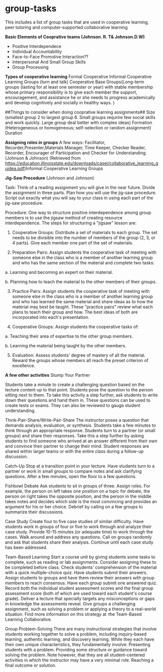 # group-tasks
This includes a list of group tasks that are used in cooperative learning, peer tutoring and computer-supported collaborative learning

**Basic Elements of Cooprative teams (Johnson. R. T& Johnson.D.W)**

* Positive Interdependece
* Individual Accountability
* Face-to-Face Promotive Interaction??
* Interpersonal And Small Group Skills
* Group Processing

**Types of cooperative learning**
Formal Cooperative 
Informal Cooperative Learning Groups (turn and talk)
Cooperative Base Groups(Long-term groups (lasting for at least one semester or year) with stable membership whose primary responsibility is to give each member the support, encouragement, and assistance he or she needs to progress academically and develop cognitively and socially in healthy ways.  )

##Things to consider when doing cooprative learning assignments##
Size (smallest group 2 to largest group 6. Small groups requrire few social skills and work quickly. Large group deal better with complex ideas)
Formation (Heterogeneous or homogeneous; self-selection or random assignment)
Duration 

**Assigning roles in groups**
A few ways: 
Facilitator, Recorder,Presenter,Materials Manager, Time Keeper, Checker
Reader, Recorder, Encourager of Participation and Checker for Understanding. (Johnson & Johnson)
(Retrieved from https://education.illinoisstate.edu/downloads/casei/collaborative_learning_guidea.pdf)Informal Cooperative Learning Groups

**Jig-Saw Procedure** (Johnson and Johnson)

Task:  Think of a reading assignment you will give in the near future.  Divide the assignment in three parts.  Plan how you will use the jig-saw procedure.  Script out exactly what you will say to your class in using each part of the jig-saw procedure.

Procedure:  One way to structure positive interdependence among group members is to use the jigsaw method of creating resource interdependence.  The steps for structuring a "jigsaw" lesson are:  

1.  Cooperative Groups:  Distribute a set of materials to each group.  The set needs to be divisible into the number of members of the group (2, 3, or 4 parts).  Give each member one part of the set of materials.

2.  Preparation Pairs:  Assign students the cooperative task of meeting with someone else in the class who is a member of another learning group and who has the same section of the material and complete two tasks:  

a.  Learning and becoming an expert on their material.

b.  Planning how to teach the material to the other members of their groups. 

3.  Practice Pairs:  Assign students the cooperative task of meeting with someone else in the class who is a member of another learning group and who has learned the same material and share ideas as to how the material may best be taught.  These "practice pairs" review what each plans to teach their group and how.  The best ideas of both are incorporated into each's presentation. 

4.  Cooperative Groups:  Assign students the cooperative tasks of:  

a.  Teaching their area of expertise to the other group members.  

b.  Learning the material being taught by the other members.  

5.  Evaluation:  Assess students' degree of mastery of all the material.  Reward the groups whose members all reach the preset criterion of excellence.  

**A few other activities**
Stump Your Partner

Students take a minute to create a challenging question based on the lecture content up to that point.
Students pose the question to the person sitting next to them.
To take this activity a step further, ask students to write down their questions and hand them in. These questions can be used to create tests or exams. They can also be reviewed to gauge student understanding.


Think-Pair-Share/Write-Pair-Share
The instructor poses a question that demands analysis, evaluation, or synthesis.
Students take a few minutes to think through an appropriate response.
Students turn to a partner (or small groups) and share their responses. Take this a step further by asking students to find someone who arrived at an answer different from their own and convince their partner to change their mind.
Student responses are shared within larger teams or with the entire class during a follow-up discussion.


Catch-Up
Stop at a transition point in your lecture.
Have students turn to a partner or work in small groups to compare notes and ask clarifying questions.
After a few minutes, open the floor to a few questions.


Fishbowl Debate
Ask students to sit in groups of three.
Assign roles. For example, the person on left takes one position on a topic for debate, the person on right takes the opposite position, and the person in the middle takes notes and decides which side is the most convincing and provides an argument for his or her choice.
Debrief by calling on a few groups to summarize their discussions.


Case Study
Create four to five case studies of similar difficulty.
Have students work in groups of four or five to work through and analyze their case study.
Provide 10-15 minutes (or adequate time) to work through the cases.
Walk around and address any questions.
Call on groups randomly and ask that students share their analysis. Continue until each case study has been addressed.


Team-Based Learning
Start a course unit by giving students some tasks to complete, such as reading or lab assignments. Consider assigning these to be completed before class.
Check students' comprehension of the material with a quick multiple-choice quiz. Have students submit their answers.
Assign students to groups and have them review their answers with group members to reach consensus. Have each group submit one answered quiz.
Record both the individual student assessment scores and the final group assessment score (both of which are used toward each student's course grade).
Deliver a lecture that specially targets any misconceptions or gaps in knowledge the assessments reveal.
Give groups a challenging assignment, such as solving a problem or applying a theory to a real-world situation.
Find more information on this strategy at  the Team-Based Learning Collaborative.


Group Problem-Solving
There are many instructional strategies that involve students working together to solve a problem, including inquiry-based learning, authentic learning, and discovery learning. While they each have their own unique characteristics, they fundamentally involve:
Presenting students with a problem.
Providing some structure or guidance toward solving the problem. Note however, that they are all student-centered activities in which the instructor may have a very minimal role.
Reaching a final outcome or solution.
